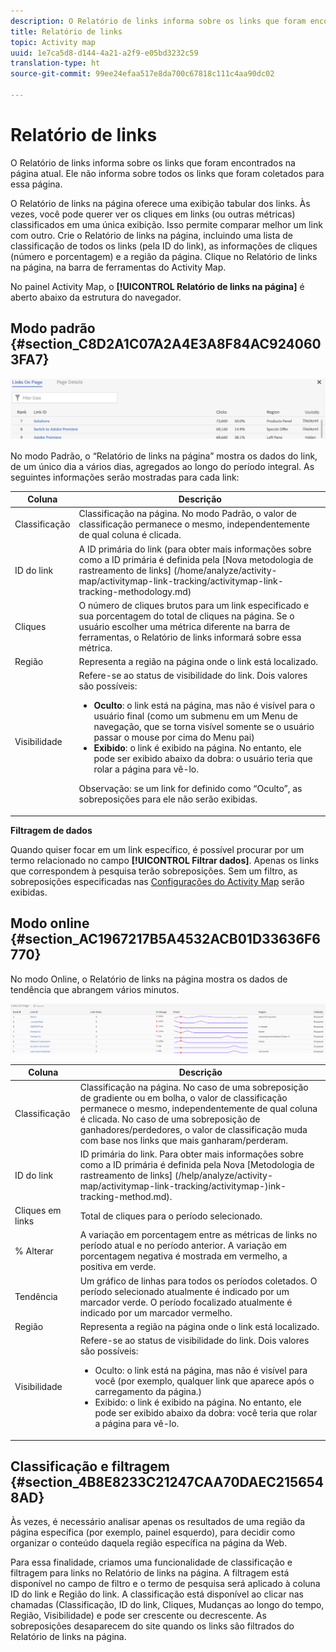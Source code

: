 ```yaml
---
description: O Relatório de links informa sobre os links que foram encontrados na página atual. Ele não informa sobre todos os links que foram coletados para essa página.
title: Relatório de links
topic: Activity map
uuid: 1e7ca5d8-d144-4a21-a2f9-e05bd3232c59
translation-type: ht
source-git-commit: 99ee24efaa517e8da700c67818c111c4aa90dc02

---
```



# Relatório de links

O Relatório de links informa sobre os links que foram encontrados na página atual. Ele não informa sobre todos os links que foram coletados para essa página.

O Relatório de links na página oferece uma exibição tabular dos links. Às vezes, você pode querer ver os cliques em links (ou outras métricas) classificados em uma única exibição. Isso permite comparar melhor um link com outro. Crie o Relatório de links na página, incluindo uma lista de classificação de todos os links (pela ID do link), as informações de cliques (número e porcentagem) e a região da página. Clique no Relatório de links na página, na barra de ferramentas do Activity Map.

No painel Activity Map, o **[!UICONTROL Relatório de links na página]** é aberto abaixo da estrutura do navegador.

## Modo padrão {#section_C8D2A1C07A2A4E3A8F84AC9240603FA7}

![](assets/links_in_page.png)

No modo Padrão, o “Relatório de links na página” mostra os dados do link, de um único dia a vários dias, agregados ao longo do período integral. As seguintes informações serão mostradas para cada link:

<table id="table_3DE41B2CFA644B70AF802A3123CE51D9"> 
 <thead> 
  <tr> 
   <th colname="col1" class="entry"> Coluna </th> 
   <th colname="col2" class="entry"> Descrição </th> 
  </tr> 
 </thead>
 <tbody> 
  <tr> 
   <td colname="col1"> Classificação </td> 
   <td colname="col2"> Classificação na página. No modo Padrão, o valor de classificação permanece o mesmo, independentemente de qual coluna é clicada. </td> 
  </tr> 
  <tr> 
   <td colname="col1"> ID do link </td> 
   <td colname="col2">A ID primária do link (para obter mais informações sobre como a ID primária é definida pela [Nova metodologia de rastreamento de links] (/home/analyze/activity-map/activitymap-link-tracking/activitymap-link-tracking-methodology.md) </td> 
  </tr> 
  <tr> 
   <td colname="col1"> Cliques </td> 
   <td colname="col2"> O número de cliques brutos para um link especificado e sua porcentagem do total de cliques na página. Se o usuário escolher uma métrica diferente na barra de ferramentas, o Relatório de links informará sobre essa métrica. </td> 
  </tr> 
  <tr> 
   <td colname="col1"> Região </td> 
   <td colname="col2"> Representa a região na página onde o link está localizado. </td> 
  </tr> 
  <tr> 
   <td colname="col1"> Visibilidade </td> 
   <td colname="col2">Refere-se ao status de visibilidade do link. Dois valores são possíveis: 
    <ul id="ul_BABCC0F64145407C9D439150A6898E6D">
     <li id="li_9AF0479BDCEB4A44A37292FAABFA83A5"><b>Oculto</b>: o link está na página, mas não é visível para o usuário final (como um submenu em um Menu de navegação, que se torna visível somente se o usuário passar o mouse por cima do Menu pai) </li>
     <li id="li_C6FA4EC27EDD4341AB9821E2B4BC9E60"><b>Exibido</b>: o link é exibido na página. No entanto, ele pode ser exibido abaixo da dobra: o usuário teria que rolar a página para vê-lo. </li>
    </ul><p>Observação: se um link for definido como “Oculto”, as sobreposições para ele não serão exibidas. </p></td> 
  </tr> 
 </tbody> 
</table>

**Filtragem de dados**

Quando quiser focar em um link específico, é possível procurar por um termo relacionado no campo **[!UICONTROL Filtrar dados]**. Apenas os links que correspondem à pesquisa terão sobreposições. Sem um filtro, as sobreposições especificadas nas [Configurações do Activity Map](/help/analyze/activity-map/activitymap-overlay-settings.md) serão exibidas.

## Modo online {#section_AC1967217B5A4532ACB01D33636F6770}

No modo Online, o Relatório de links na página mostra os dados de tendência que abrangem vários minutos.

![](assets/links_on_page.png)

<table id="table_61D1FB0F02894055A1AB394DE4FE4742"> 
 <thead> 
  <tr> 
   <th colname="col1" class="entry"> Coluna </th> 
   <th colname="col2" class="entry"> Descrição </th> 
  </tr> 
 </thead>
 <tbody> 
  <tr> 
   <td colname="col1"> Classificação </td> 
   <td colname="col2"> Classificação na página. No caso de uma sobreposição de gradiente ou em bolha, o valor de classificação permanece o mesmo, independentemente de qual coluna é clicada. No caso de uma sobreposição de ganhadores/perdedores, o valor de classificação muda com base nos links que mais ganharam/perderam. </td> 
  </tr> 
  <tr> 
   <td colname="col1"> ID do link </td> 
   <td colname="col2">ID primária do link. Para obter mais informações sobre como a ID primária é definida pela Nova [Metodologia de rastreamento de links] (/help/analyze/activity-map/activitymap-link-tracking/activitymap-)ink-tracking-method.md). </td> 
  </tr> 
  <tr> 
   <td colname="col1"> Cliques em links </td> 
   <td colname="col2"> Total de cliques para o período selecionado. </td> 
  </tr> 
  <tr> 
   <td colname="col1"> % Alterar </td> 
   <td colname="col2"> A variação em porcentagem entre as métricas de links no período atual e no período anterior. A variação em porcentagem negativa é mostrada em vermelho, a positiva em verde. </td> 
  </tr> 
  <tr> 
   <td colname="col1"> Tendência </td> 
   <td colname="col2"> Um gráfico de linhas para todos os períodos coletados. O período selecionado atualmente é indicado por um marcador verde. O período focalizado atualmente é indicado por um marcador vermelho. </td> 
  </tr> 
  <tr> 
   <td colname="col1"> Região </td> 
   <td colname="col2"> Representa a região na página onde o link está localizado. </td> 
  </tr> 
  <tr> 
   <td colname="col1"> Visibilidade </td> 
   <td colname="col2">Refere-se ao status de visibilidade do link. Dois valores são possíveis: 
    <ul id="ul_B10C55ED4D3C4CF99506DC467E2E7CFB">
     <li id="li_EA646722A51041CC9E62C56DEF92C81F">Oculto: o link está na página, mas não é visível para você (por exemplo, qualquer link que aparece após o carregamento da página.) </li>
     <li id="li_F9543614C2894003AC9984A7404E2785">Exibido: o link é exibido na página. No entanto, ele pode ser exibido abaixo da dobra: você teria que rolar a página para vê-lo. </li>
    </ul></td> 
  </tr> 
 </tbody> 
</table>

## Classificação e filtragem {#section_4B8E8233C21247CAA70DAEC2156548AD}

Às vezes, é necessário analisar apenas os resultados de uma região da página específica (por exemplo, painel esquerdo), para decidir como organizar o conteúdo daquela região específica na página da Web.

Para essa finalidade, criamos uma funcionalidade de classificação e filtragem para links no Relatório de links na página. A filtragem está disponível no campo de filtro e o termo de pesquisa será aplicado à coluna ID do link e Região do link. A classificação está disponível ao clicar nas chamadas (Classificação, ID do link, Cliques, Mudanças ao longo do tempo, Região, Visibilidade) e pode ser crescente ou decrescente. As sobreposições desaparecem do site quando os links são filtrados do Relatório de links na página.
